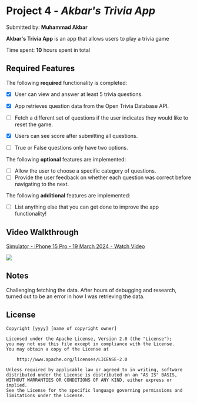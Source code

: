 # Project 4 - *Akbar's Trivia App*

Submitted by: **Muhammad Akbar**

**Akbar's Trivia App** is an app that allows users to play a trivia game

Time spent: **10** hours spent in total

## Required Features

The following **required** functionality is completed:

- [x] User can view and answer at least 5 trivia questions.
- [x] App retrieves question data from the Open Trivia Database API.
- [ ] Fetch a different set of questions if the user indicates they would like to reset the game.
- [x] Users can see score after submitting all questions.
- [ ] True or False questions only have two options.


The following **optional** features are implemented:

  
- [ ] Allow the user to choose a specific category of questions.
- [ ] Provide the user feedback on whether each question was correct before navigating to the next.

The following **additional** features are implemented:

- [ ] List anything else that you can get done to improve the app functionality!

## Video Walkthrough

<div>
    <a href="https://www.loom.com/share/f4a161cfe70743bbb90fd93da9a6d3ad">
      <p>Simulator - iPhone 15 Pro - 19 March 2024 - Watch Video</p>
    </a>
    <a href="https://www.loom.com/share/f4a161cfe70743bbb90fd93da9a6d3ad">
      <img style="max-width:300px;" src="https://cdn.loom.com/sessions/thumbnails/f4a161cfe70743bbb90fd93da9a6d3ad-with-play.gif">
    </a>
  </div>

## Notes

Challenging fetching the data. After hours of debugging and research, turned out to be an error in how I was retrieving the data. 

## License

    Copyright [yyyy] [name of copyright owner]

    Licensed under the Apache License, Version 2.0 (the "License");
    you may not use this file except in compliance with the License.
    You may obtain a copy of the License at

        http://www.apache.org/licenses/LICENSE-2.0

    Unless required by applicable law or agreed to in writing, software
    distributed under the License is distributed on an "AS IS" BASIS,
    WITHOUT WARRANTIES OR CONDITIONS OF ANY KIND, either express or implied.
    See the License for the specific language governing permissions and
    limitations under the License.
